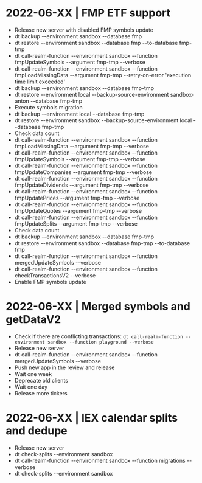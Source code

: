 
# 2022-06-XX | FMP ETF support

- Release new server with disabled FMP symbols update
- dt backup --environment sandbox --database fmp
- dt restore --environment sandbox --database fmp --to-database fmp-tmp
- dt call-realm-function --environment sandbox --function fmpUpdateSymbols --argument fmp-tmp --verbose
- dt call-realm-function --environment sandbox --function fmpLoadMissingData --argument fmp-tmp --retry-on-error 'execution time limit exceeded'
- dt backup --environment sandbox --database fmp-tmp
- dt restore --environment local --backup-source-environment sandbox-anton --database fmp-tmp
- Execute symbols migration
- dt backup --environment local --database fmp-tmp
- dt restore --environment sandbox --backup-source-environment local --database fmp-tmp
- Check data count
- dt call-realm-function --environment sandbox --function fmpLoadMissingData --argument fmp-tmp --verbose
- dt call-realm-function --environment sandbox --function fmpUpdateSymbols --argument fmp-tmp --verbose
- dt call-realm-function --environment sandbox --function fmpUpdateCompanies --argument fmp-tmp --verbose
- dt call-realm-function --environment sandbox --function fmpUpdateDividends --argument fmp-tmp --verbose
- dt call-realm-function --environment sandbox --function fmpUpdatePrices --argument fmp-tmp --verbose
- dt call-realm-function --environment sandbox --function fmpUpdateQuotes --argument fmp-tmp --verbose
- dt call-realm-function --environment sandbox --function fmpUpdateSplits --argument fmp-tmp --verbose
- Check data count
- dt backup --environment sandbox --database fmp-tmp
- dt restore --environment sandbox --database fmp-tmp --to-database fmp
- dt call-realm-function --environment sandbox --function mergedUpdateSymbols --verbose
- dt call-realm-function --environment sandbox --function checkTransactionsV2 --verbose
- Enable FMP symbols update

# 2022-06-XX | Merged symbols and getDataV2

- Check if there are conflicting transactions: `dt call-realm-function --environment sandbox --function playground --verbose`
- Release new server
- dt call-realm-function --environment sandbox --function mergedUpdateSymbols --verbose
- Push new app in the review and release
- Wait one week
- Deprecate old clients
- Wait one day
- Release more tickers

# 2022-06-XX | IEX calendar splits and dedupe

- Release new server
- dt check-splits --environment sandbox
- dt call-realm-function --environment sandbox --function migrations --verbose
- dt check-splits --environment sandbox
